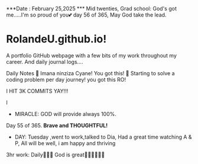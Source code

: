 ***Date : February 25,2025 *** Mid twenties, Grad school: God's got me.....I'm so proud of you💕 day 56 of 365, May God take the lead.
# RolandeU.github.io!

A portfolio GitHub webpage with a few bits of my work throughout my career. And daily journal logs....


Daily Notes
💚 Imana ninziza Cyane! You got this!
💚 Starting to solve a coding problem per day journey! you got this RO!

I HIT 3K COMMITS YAY!!!

l
- MIRACLE: GOD will provide always 100%.

Day 55 of 365. **Brave and THOUGHTFUL!** 
- DAY: Tuesday ,went to work,talked to Dia, Had a great time watching A & P, All will be well, i am happy and thriving

3hr work: Daily💚💚💚
God is great💚💚💚💚💚💚
